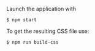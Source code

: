 Launch the application with

`$ npm start`

To get the resulting CSS file use:

`$ npm run build-css`